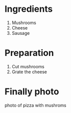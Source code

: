 # Ingredients

1.  Mushrooms
2.  Cheese
3.  Sausage

# Preparation

1.  Cut mushrooms
2.  Grate the cheese

# Finally photo

photo of pizza with mushroms
